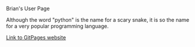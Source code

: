 Brian's User Page

Although the word "python" is the name for a scary snake, it is so the name for a very popular programming language. 

[Link to GitPages website]()